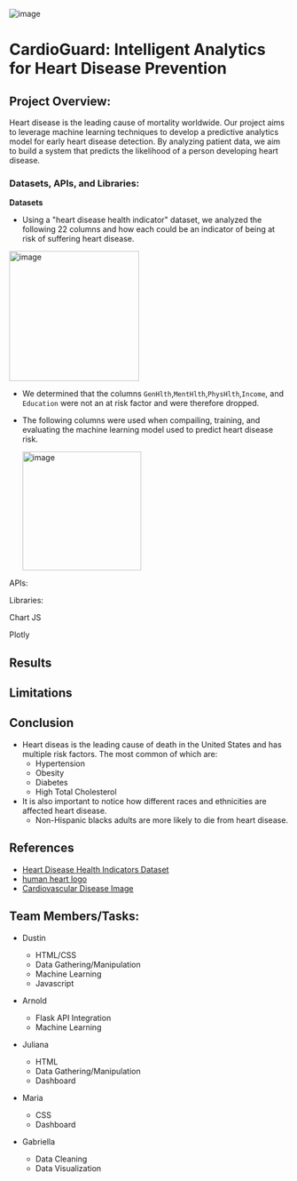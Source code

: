 ![image](https://github.com/Dustin-Sheets/Project_4/assets/137246036/9dd96652-0b77-4726-88de-647413c012f5)

# CardioGuard: Intelligent Analytics for Heart Disease Prevention

## Project Overview:
Heart disease is the leading cause of mortality worldwide. Our project aims to leverage machine learning techniques to develop a predictive analytics model for early heart disease detection. By analyzing patient data, we aim to build a system that predicts the likelihood of a person developing heart disease.

### Datasets, APIs, and Libraries:

**Datasets**
- Using a "heart disease health indicator" dataset, we analyzed the following 22 columns and how each could be an indicator of being at risk of suffering heart disease.
  
<img width="234" alt="image" src="https://github.com/Dustin-Sheets/Project_4/assets/136658866/cd98da8a-5272-4781-9373-b92584575bec">

- We determined that the columns `GenHlth`,`MentHlth`,`PhysHlth`,`Income`, and `Education` were not an at risk factor and were therefore dropped.
- The following columns were used when compailing, training, and evaluating the machine learning model used to predict heart disease risk.
  
  <img width="214" alt="image" src="https://github.com/Dustin-Sheets/Project_4/assets/136658866/d1516d4a-7386-4b80-b681-29601d7553c4">
  
  





APIs:

Libraries:

Chart JS

Plotly

## Results

## Limitations

## Conclusion
- Heart diseas is the leading cause of death in the United States and has multiple risk factors. The most common of which are:
  - Hypertension
  - Obesity
  - Diabetes
  - High Total Cholesterol
- It is also important to notice how different races and ethnicities are affected heart disease.
  - Non-Hispanic blacks adults are more likely to die from heart disease.
## References
- [Heart Disease Health Indicators Dataset](https://www.kaggle.com/datasets/alexteboul/heart-disease-health-indicators-dataset/data)
- [human heart logo](https://similarpng.com/realistic-human-heart-on-transparent-background-png/#getdownload)
- [Cardiovascular Disease Image](https://www.udmi.net/cardiovascular-disease-risk/)

## Team Members/Tasks:
- Dustin
  - HTML/CSS
  - Data Gathering/Manipulation
  - Machine Learning
  - Javascript

- Arnold
  - Flask API Integration
  - Machine Learning

- Juliana
  - HTML
  - Data Gathering/Manipulation
  - Dashboard
    
- Maria
  - CSS
  - Dashboard
  
- Gabriella
  - Data Cleaning
  - Data Visualization 
